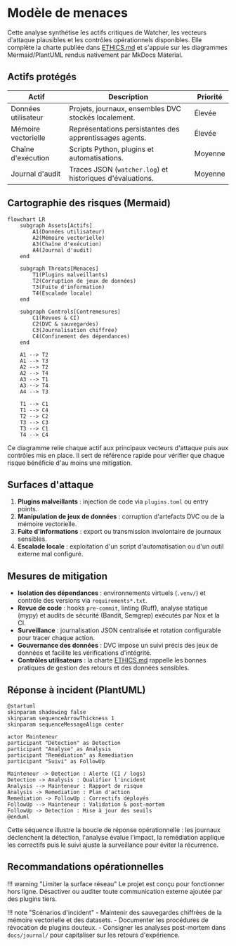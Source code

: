 # Modèle de menaces

Cette analyse synthétise les actifs critiques de Watcher, les vecteurs d'attaque plausibles et les contrôles
opérationnels disponibles. Elle complète la charte publiée dans [ETHICS.md](ethics.md) et s'appuie sur les diagrammes
Mermaid/PlantUML rendus nativement par MkDocs Material.

## Actifs protégés

| Actif | Description | Priorité |
| --- | --- | --- |
| Données utilisateur | Projets, journaux, ensembles DVC stockés localement. | Élevée |
| Mémoire vectorielle | Représentations persistantes des apprentissages agents. | Élevée |
| Chaîne d'exécution | Scripts Python, plugins et automatisations. | Moyenne |
| Journal d'audit | Traces JSON (`watcher.log`) et historiques d'évaluations. | Moyenne |

## Cartographie des risques (Mermaid)

```mermaid
flowchart LR
    subgraph Assets[Actifs]
        A1(Données utilisateur)
        A2(Mémoire vectorielle)
        A3(Chaîne d'exécution)
        A4(Journal d'audit)
    end

    subgraph Threats[Menaces]
        T1(Plugins malveillants)
        T2(Corruption de jeux de données)
        T3(Fuite d'information)
        T4(Escalade locale)
    end

    subgraph Controls[Contremesures]
        C1(Revues & CI)
        C2(DVC & sauvegardes)
        C3(Journalisation chiffrée)
        C4(Confinement des dépendances)
    end

    A1 --> T2
    A1 --> T3
    A2 --> T2
    A2 --> T4
    A3 --> T1
    A3 --> T4
    A4 --> T3

    T1 --> C1
    T1 --> C4
    T2 --> C2
    T3 --> C3
    T3 --> C1
    T4 --> C4
```

Ce diagramme relie chaque actif aux principaux vecteurs d'attaque puis aux contrôles mis en place. Il sert de référence
rapide pour vérifier que chaque risque bénéficie d'au moins une mitigation.

## Surfaces d'attaque

1. **Plugins malveillants** : injection de code via `plugins.toml` ou entry points.
2. **Manipulation de jeux de données** : corruption d'artefacts DVC ou de la mémoire vectorielle.
3. **Fuite d'informations** : export ou transmission involontaire de journaux sensibles.
4. **Escalade locale** : exploitation d'un script d'automatisation ou d'un outil externe mal configuré.

## Mesures de mitigation

- **Isolation des dépendances** : environnements virtuels (`.venv/`) et contrôle des versions via `requirements*.txt`.
- **Revue de code** : hooks `pre-commit`, linting (Ruff), analyse statique (mypy) et audits de sécurité (Bandit, Semgrep)
  exécutés par Nox et la CI.
- **Surveillance** : journalisation JSON centralisée et rotation configurable pour tracer chaque action.
- **Gouvernance des données** : DVC impose un suivi précis des jeux de données et facilite les vérifications d'intégrité.
- **Contrôles utilisateurs** : la charte [ETHICS.md](ethics.md) rappelle les bonnes pratiques de gestion des retours et des
  données sensibles.

## Réponse à incident (PlantUML)

```plantuml
@startuml
skinparam shadowing false
skinparam sequenceArrowThickness 1
skinparam sequenceMessageAlign center

actor Mainteneur
participant "Détection" as Detection
participant "Analyse" as Analysis
participant "Remédiation" as Remediation
participant "Suivi" as FollowUp

Mainteneur -> Detection : Alerte (CI / logs)
Detection -> Analysis : Qualifier l'incident
Analysis --> Mainteneur : Rapport de risque
Analysis -> Remediation : Plan d'action
Remediation -> FollowUp : Correctifs déployés
FollowUp --> Mainteneur : Validation & post-mortem
FollowUp -> Detection : Mise à jour des seuils
@enduml
```

Cette séquence illustre la boucle de réponse opérationnelle : les journaux déclenchent la détection, l'analyse évalue
l'impact, la remédiation applique les correctifs puis le suivi ajuste la surveillance pour éviter la récurrence.

## Recommandations opérationnelles

!!! warning "Limiter la surface réseau"
    Le projet est conçu pour fonctionner hors ligne. Désactiver ou auditer toute communication externe ajoutée par des
    plugins tiers.

!!! note "Scénarios d'incident"
    - Maintenir des sauvegardes chiffrées de la mémoire vectorielle et des datasets.
    - Documenter les procédures de révocation de plugins douteux.
    - Consigner les analyses post-mortem dans `docs/journal/` pour capitaliser sur les retours d'expérience.
